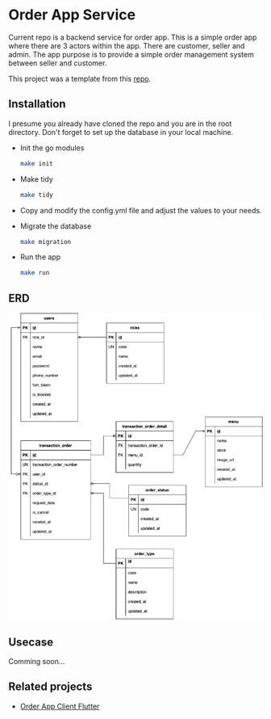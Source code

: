 # Order App Service

Current repo is a backend service for order app. This is a simple order app where there are 3 actors within the app. There are customer, seller and admin. The app purpose is to provide a simple order management system between seller and customer. 

This project was a template from this [repo](https://github.com/evrone/go-clean-template).

## Installation

I presume you already have cloned the repo and you are in the root directory. Don't forget to set up the database in your local machine.

- Init the go modules

    ```bash
    make init 
    ```

- Make tidy 
    
    ```bash
    make tidy
    ```

- Copy and modify the config.yml file and adjust the values to your needs.

- Migrate the database
    ```bash
    make migration
    ```

- Run the app
    ```bash
    make run
    ```

## ERD

![ERD](./images/erd.png)

## Usecase

Comming soon...

## Related projects

- [Order App Client Flutter](git@github.com:glovenkevin/order-app-client.git)